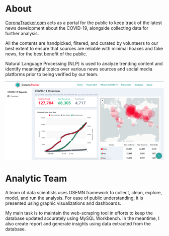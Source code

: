 # About
[CoronaTracker.com](https://www.coronatracker.com/) acts as a portal for the public to keep track of the latest news development about the COVID-19, alongside collecting data for further analysis. 

All the contents are handpicked, filtered, and curated by volunteers to our best extent to ensure that sources are reliable with minimal hoaxes and fake news, for the best benefit of the public. 

Natural Language Processing (NLP) is used to analyze trending content and identify meaningful topics over various news sources and social media platforms prior to being verified by our team.  

![](Interface.png)

# Analytic Team
A team of data scientists uses OSEMN framework to collect, clean, explore, model, and run the analysis. For ease of public understanding, it is presented using graphic visualizations and dashboards. 

My main task is to maintain the web-scraping tool in efforts to keep the database updated accurately using MySQL Workbench. In the meantime, I also create report and generate insights using data extracted from the database.


